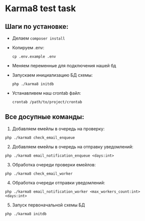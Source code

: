 # Karma8 test task
## Шаги по установке:

- Делаем `composer install`
- Копируем .env:

    `cp .env.example .env`

- Меняем переменные для подключения нашей бд
- Запускаем инициализацию БД схемы:

    `php ./karma8 initdb`
- Устанавливем наш crontab файл:

    `crontab /path/to/project/crontab`

## Все досупные команды:

1) Добавляем емейлы в очередь на проверку:
```
php ./karma8 check_email_enqueue
```

2) Добавляем емейлы в очередь на отправку уведомлений:
```
php ./karma8 email_notification_enqueue <days:int>
```

3) Обработка очереди проверки емейлов:
```
php ./karma8 check_email_worker
```

4) Обработка очереди отправки уведомлений:
```
php ./karma8 email_notification_worker <max_workers_count:int> <days:int>
```

5) Запуск первоначальной схемы БД
```
php ./karma8 initdb
```
